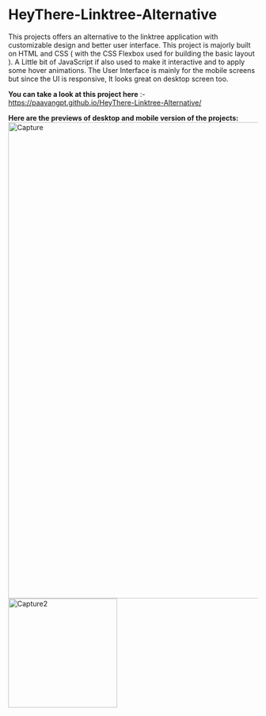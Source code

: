 # HeyThere-Linktree-Alternative
This projects offers an alternative to the linktree application with customizable design and better user interface.
This project is majorly built on HTML and CSS ( with the CSS Flexbox used for building the basic layout ). A Little bit of JavaScript if also used to make it interactive and to apply some hover animations.
The User Interface is mainly for the mobile screens but since the UI is responsive, It looks great on desktop screen too.

**You can take a look at this project here** :- https://paavangpt.github.io/HeyThere-Linktree-Alternative/

**Here are the previews of desktop and mobile version of the projects:**
<img width="960" alt="Capture" src="https://user-images.githubusercontent.com/36957245/168002675-3965f782-33a1-43a4-85a8-d9abb74d7a8d.PNG">
<img width="220" alt="Capture2" src="https://user-images.githubusercontent.com/36957245/168002687-fb183ce8-1ae4-4229-94db-b57f781f5922.PNG">
